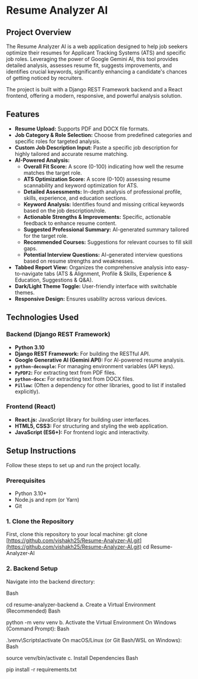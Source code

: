 # Resume Analyzer AI

## Project Overview

The Resume Analyzer AI is a web application designed to help job seekers optimize their resumes for Applicant Tracking Systems (ATS) and specific job roles. Leveraging the power of Google Gemini AI, this tool provides detailed analysis, assesses resume fit, suggests improvements, and identifies crucial keywords, significantly enhancing a candidate's chances of getting noticed by recruiters.

The project is built with a Django REST Framework backend and a React frontend, offering a modern, responsive, and powerful analysis solution.

## Features

* **Resume Upload:** Supports PDF and DOCX file formats.
* **Job Category & Role Selection:** Choose from predefined categories and specific roles for targeted analysis.
* **Custom Job Description Input:** Paste a specific job description for highly tailored and accurate resume matching.
* **AI-Powered Analysis:**
    * **Overall Fit Score:** A score (0-100) indicating how well the resume matches the target role.
    * **ATS Optimization Score:** A score (0-100) assessing resume scannability and keyword optimization for ATS.
    * **Detailed Assessments:** In-depth analysis of professional profile, skills, experience, and education sections.
    * **Keyword Analysis:** Identifies found and missing critical keywords based on the job description/role.
    * **Actionable Strengths & Improvements:** Specific, actionable feedback to enhance resume content.
    * **Suggested Professional Summary:** AI-generated summary tailored for the target role.
    * **Recommended Courses:** Suggestions for relevant courses to fill skill gaps.
    * **Potential Interview Questions:** AI-generated interview questions based on resume strengths and weaknesses.
* **Tabbed Report View:** Organizes the comprehensive analysis into easy-to-navigate tabs (ATS & Alignment, Profile & Skills, Experience & Education, Suggestions & Q&A).
* **Dark/Light Theme Toggle:** User-friendly interface with switchable themes.
* **Responsive Design:** Ensures usability across various devices.

## Technologies Used

### Backend (Django REST Framework)
* **Python 3.10**
* **Django REST Framework:** For building the RESTful API.
* **Google Generative AI (Gemini API):** For AI-powered resume analysis.
* **`python-decouple`:** For managing environment variables (API keys).
* **`PyPDF2`:** For extracting text from PDF files.
* **`python-docx`:** For extracting text from DOCX files.
* **`Pillow`:** (Often a dependency for other libraries, good to list if installed explicitly).

### Frontend (React)
* **React.js:** JavaScript library for building user interfaces.
* **HTML5, CSS3:** For structuring and styling the web application.
* **JavaScript (ES6+):** For frontend logic and interactivity.

## Setup Instructions

Follow these steps to set up and run the project locally.

### Prerequisites

* Python 3.10+
* Node.js and npm (or Yarn)
* Git

### 1. Clone the Repository

First, clone this repository to your local machine:
git clone [https://github.com/vishakh25/Resume-Analyzer-AI.git](https://github.com/vishakh25/Resume-Analyzer-AI.git)
cd Resume-Analyzer-AI

### 2. Backend Setup

Navigate into the backend directory:

Bash

cd resume-analyzer-backend
a. Create a Virtual Environment (Recommended)
Bash

python -m venv venv
b. Activate the Virtual Environment
On Windows (Command Prompt):
Bash

.\venv\Scripts\activate
On macOS/Linux (or Git Bash/WSL on Windows):
Bash

source venv/bin/activate
c. Install Dependencies
Bash

pip install -r requirements.txt

